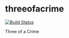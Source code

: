 # threeofacrime

[![Build Status](https://travis-ci.org/alankstewart/threeofacrime.svg?branch=master)](https://travis-ci.org/alankstewart/threeofacrime)

Three of a Crime
